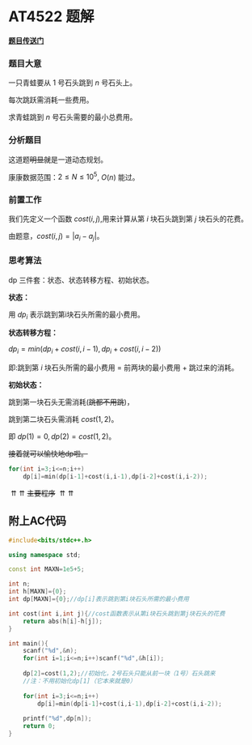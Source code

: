 # AT4522 题解

**[题目传送门](https://www.luogu.com.cn/problem/AT4522)**

### 题目大意

一只青蛙要从 $1$ 号石头跳到 $n$ 号石头上。

每次跳跃需消耗一些费用。

求青蛙跳到 $n$ 号石头需要的最小总费用。

### 分析题目
这道题~~明显就~~是一道动态规划。

康康数据范围：$2 \le N \le 10^5$, $O(n)$ 能过。



### 前置工作

我们先定义一个函数 $cost(i,j)$,用来计算从第 $i$ 块石头跳到第 $j$ 块石头的花费。

由题意，$cost(i,j)=|a_i-a_j|$。

### 思考算法

dp 三件套：状态、状态转移方程、初始状态。

**状态：**

用 $dp_i$ 表示跳到第i块石头所需的最小费用。

**状态转移方程：**

$dp_i=min\Big(dp_i+cost(i,i-1),dp_i+cost(i,i-2)\Big)$

即:跳到第 $i$ 块石头所需的最小费用 = 前两块的最小费用 + 跳过来的消耗。

**初始状态：**

跳到第一块石头无需消耗(~~跳都不用跳~~)，

跳到第二块石头需消耗 $cost(1,2)$。

即 $dp(1)=0,dp(2)=cost(1,2)$。

~~接着就可以愉快地dp啦。~~

```cpp
for(int i=3;i<=n;i++)
	dp[i]=min(dp[i-1]+cost(i,i-1),dp[i-2]+cost(i,i-2));
```

$\upuparrows\upuparrows$ ~~主要程序~~ $\upuparrows\upuparrows$

## 附上AC代码


```cpp
#include<bits/stdc++.h>

using namespace std;

const int MAXN=1e5+5;

int n;
int h[MAXN]={0};
int dp[MAXN]={0};//dp[i]表示跳到第i块石头所需的最小费用

int cost(int i,int j){//cost函数表示从第i块石头跳到第j块石头的花费
	return abs(h[i]-h[j]);
}

int main(){
	scanf("%d",&n);
	for(int i=1;i<=n;i++)scanf("%d",&h[i]);
	
	dp[2]=cost(1,2);//初始化，2号石头只能从前一块（1号）石头跳来
	//注：不用初始化dp[1]（它本来就是0）
	
	for(int i=3;i<=n;i++)
		dp[i]=min(dp[i-1]+cost(i,i-1),dp[i-2]+cost(i,i-2));
	
	printf("%d",dp[n]);
	return 0;
}

```
